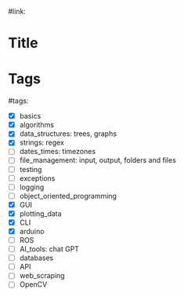 #link:

# Title

# Tags
#tags: 

- [x] basics
- [x] algorithms
- [x] data_structures: trees, graphs
- [x] strings: regex
- [ ] dates_times: timezones
- [ ] file_management: input, output, folders and files
- [ ] testing
- [ ] exceptions
- [ ] logging
- [ ] object_oriented_programming
- [x] GUI
- [x] plotting_data
- [x] CLI
- [x] arduino
- [ ] ROS
- [ ] AI_tools: chat GPT
- [ ] databases
- [ ] API
- [ ] web_scraping
- [ ] OpenCV